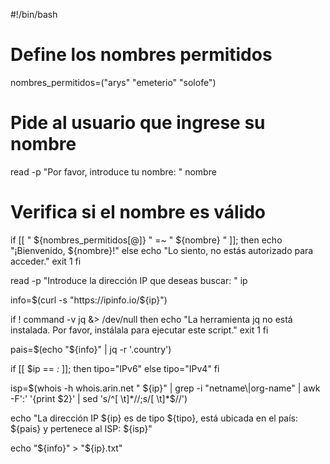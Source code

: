 #!/bin/bash

# Define los nombres permitidos
nombres_permitidos=("arys" "emeterio" "solofe")

# Pide al usuario que ingrese su nombre
read -p "Por favor, introduce tu nombre: " nombre

# Verifica si el nombre es válido
if [[ " ${nombres_permitidos[@]} " =~ " ${nombre} " ]]; then
    echo "¡Bienvenido, ${nombre}!"
else
    echo "Lo siento, no estás autorizado para acceder."
    exit 1
fi

read -p "Introduce la dirección IP que deseas buscar: " ip

info=$(curl -s "https://ipinfo.io/${ip}")

if ! command -v jq &> /dev/null
then
    echo "La herramienta jq no está instalada. Por favor, instálala para ejecutar este script."
    exit 1
fi

pais=$(echo "${info}" | jq -r '.country')

if [[ $ip == *:* ]]; then
    tipo="IPv6"
else
    tipo="IPv4"
fi

isp=$(whois -h whois.arin.net " ${ip}" | grep -i "netname\|org-name" | awk -F':' '{print $2}' | sed 's/^[ \t]*//;s/[ \t]*$//')

echo "La dirección IP ${ip} es de tipo ${tipo}, está ubicada en el país: ${pais} y pertenece al ISP: ${isp}"

echo "${info}" > "${ip}.txt"
